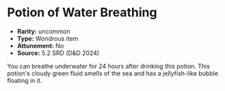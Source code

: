 
# Potion of Water Breathing

* **Rarity:** uncommon
* **Type:** Wondrous item
* **Attunement:** No
* **Source:** 5.2 SRD (D&D 2024)


You can breathe underwater for 24 hours after drinking this potion. This potion's cloudy green fluid smells of the sea and has a jellyfish-like bubble floating in it.
